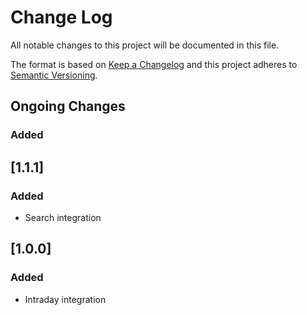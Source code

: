 # Change Log

All notable changes to this project will be documented in this file.

The format is based on [Keep a Changelog](http://keepachangelog.com/)
and this project adheres to [Semantic Versioning](http://semver.org/).

## Ongoing Changes

### Added

## [1.1.1]

### Added

- Search integration

## [1.0.0]

### Added

- Intraday integration
